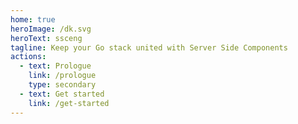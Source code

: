 ```yaml
---
home: true
heroImage: /dk.svg
heroText: ssceng
tagline: Keep your Go stack united with Server Side Components
actions:
  - text: Prologue
    link: /prologue
    type: secondary
  - text: Get started
    link: /get-started
---
```

